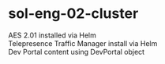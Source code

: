 # sol-eng-02-cluster

AES 2.01 installed via Helm  
Telepresence Traffic Manager install via Helm  
Dev Portal content using DevPortal object  
